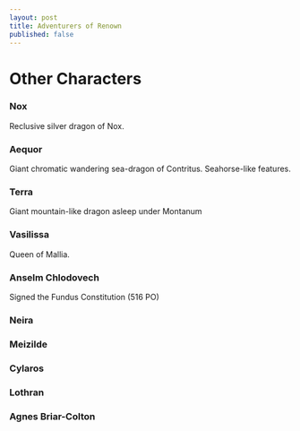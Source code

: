 ```yaml
---
layout: post
title: Adventurers of Renown
published: false
---
```


# Other Characters

### Nox

Reclusive silver dragon of Nox.

### Aequor

Giant chromatic wandering sea-dragon of Contritus. Seahorse-like features.

### Terra

Giant mountain-like dragon asleep under Montanum

### Vasilissa

Queen of Mallia.

### Anselm Chlodovech

Signed the Fundus Constitution (516 PO)

### Neira

### Meizilde

### Cylaros

### Lothran

### Agnes Briar-Colton
